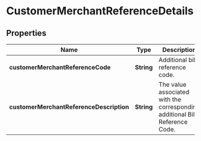 # CustomerMerchantReferenceDetails

## Properties
Name | Type | Description | Notes
------------ | ------------- | ------------- | -------------
**customerMerchantReferenceCode** | **String** | Additional bill reference code. | 
**customerMerchantReferenceDescription** | **String** | The value associated with the corresponding additional Bill Reference Code. | 
